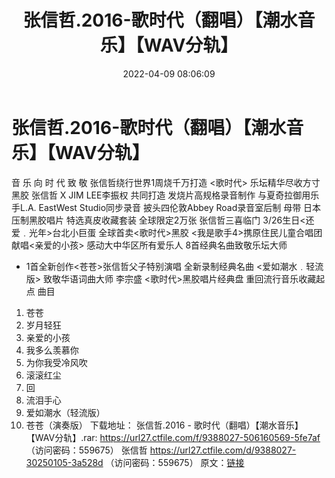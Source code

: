 ﻿---
title: 张信哲.2016-歌时代（翻唱）【潮水音乐】【WAV分轨】
date: 2022-04-09 08:06:09
categories: WAV车载音乐、镜像
tags: 国语流行
---
# 张信哲.2016-歌时代（翻唱）【潮水音乐】【WAV分轨】

音 乐 向 时 代 致 敬
张信哲绕行世界1周烧千万打造 <歌时代> 乐坛精华尽收方寸黑胶
张信哲 X JIM LEE李振权 共同打造
发烧片高规格录音制作 与夏奇拉御用乐手L.A. EastWest Studio同步录音
披头四伦敦Abbey Road录音室后制 母带 日本压制黑胶唱片
特选真皮收藏套装 全球限定2万张
张信哲三喜临门 3/26生日<还爱﹒光年>台北小巨蛋 全球首卖<歌时代>黑胶
<我是歌手4>携原住民儿童合唱团献唱<亲爱的小孩> 感动大中华区所有爱乐人
8首经典名曲致敬乐坛大师
+ 1首全新创作<苍苍>张信哲父子特别演唱
全新录制经典名曲 <爱如潮水﹒轻流版> 致敬华语词曲大师 李宗盛
<歌时代>黑胶唱片经典盘 重回流行音乐收藏起点
曲目
01. 苍苍
02. 岁月轻狂
03. 亲爱的小孩
04. 我多么羡慕你
05. 为你我受冷风吹
06. 滚滚红尘
07. 回
08. 流泪手心
09. 爱如潮水（轻流版）
10. 苍苍（演奏版）
下载地址：
张信哲.2016 - 歌时代（翻唱）【潮水音乐】【WAV分轨】.rar: https://url27.ctfile.com/f/9388027-506160569-5fe7af
（访问密码：559675）
张信哲
https://url27.ctfile.com/d/9388027-30250105-3a528d
（访问密码：559675）
原文：[链接](https://blog.sina.com.cn/s/blog_1647c7e7601030wkr.html)